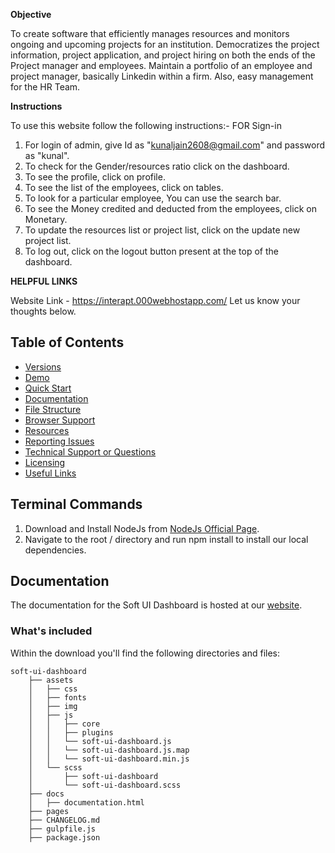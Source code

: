 **Objective**

To create software that efficiently manages resources and monitors ongoing and upcoming projects for an institution. Democratizes the project information, project application, and project hiring on both the ends of the Project manager and employees. Maintain a portfolio of an employee and project manager, basically Linkedin within a firm. Also, easy management for the HR Team.

**Instructions**

To use this website follow the following instructions:- 
FOR Sign-in 
1) For login of admin, give Id as "kunaljain2608@gmail.com" and password as "kunal". 
2) To check for the Gender/resources ratio click on the dashboard. 
3) To see the profile, click on profile. 
4) To see the list of the employees, click on tables. 
5) To look for a particular employee, You can use the search bar. 
6) To see the Money credited and deducted from the employees, click on Monetary.
7) To update the resources list or project list, click on the update new project list. 
8) To log out, click on the logout button present at the top of the dashboard.


**HELPFUL LINKS**

Website Link - https://interapt.000webhostapp.com/
Let us know your thoughts below. 

## Table of Contents

* [Versions](#versions)
* [Demo](#demo)
* [Quick Start](#quick-start)
* [Documentation](#documentation)
* [File Structure](#file-structure)
* [Browser Support](#browser-support)
* [Resources](#resources)
* [Reporting Issues](#reporting-issues)
* [Technical Support or Questions](#technical-support-or-questions)
* [Licensing](#licensing)
* [Useful Links](#useful-links)



## Terminal Commands

1. Download and Install NodeJs from [NodeJs Official Page](https://nodejs.org/en/download/).
2. Navigate to the root / directory and run npm install to install our local dependencies.

## Documentation
The documentation for the Soft UI Dashboard is hosted at our [website](https://www.creative-tim.com/learning-lab/bootstrap/overview/soft-ui-dashboard?ref=readme-sud).

### What's included

Within the download you'll find the following directories and files:

```
soft-ui-dashboard
    ├── assets
    │   ├── css
    │   ├── fonts
    │   ├── img
    │   ├── js
    │   │   ├── core
    │   │   ├── plugins
    │   │   └── soft-ui-dashboard.js
    │   │   └── soft-ui-dashboard.js.map
    │   │   └── soft-ui-dashboard.min.js
    │   └── scss
    │       ├── soft-ui-dashboard
    │       └── soft-ui-dashboard.scss
    ├── docs
    │   ├── documentation.html
    ├── pages
    ├── CHANGELOG.md
    ├── gulpfile.js
    ├── package.json
```

